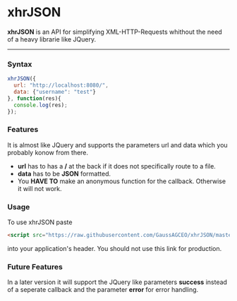 # xhrJSON
**xhrJSON** is an API for simplifying XML-HTTP-Requests whithout the need of a heavy librarie like JQuery.

___
### Syntax

```js
xhrJSON({
  url: "http://localhost:8080/",
  data: {"username": "test"}
}, function(res){
  console.log(res);
});
```

### Features

It is almost like JQuery and supports the parameters url and data which you probably konow from there.
* **url** has to has a **/** at the back if it does not specifically route to a file.
* **data** has to be **JSON** formatted.
* You **HAVE TO** make an anonymous function for the callback. Otherwise it will not work.

### Usage

To use xhrJSON paste
```html
<script src="https://raw.githubusercontent.com/GaussAGCEO/xhrJSON/master/xhrJSON.min.js"></script>
```
into your application's header.
You should not use this link for production.

### Future Features

In a later version it will support the JQuery like parameters **success** instead of a seperate callback and the parameter **error** for error handling. 
